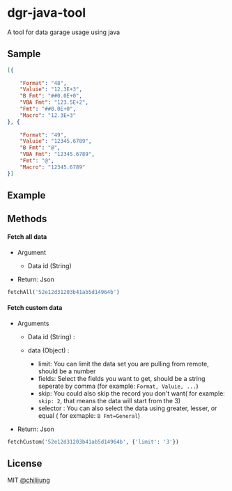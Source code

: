 # dgr-java-tool

A tool for data garage usage using java

## Sample


```json
[{
    
    "Format": "48",
    "Valuie": "12.3E+3",
    "B Fmt": "##0.0E+0",
    "VBA Fmt": "123.5E+2",
    "Fmt": "##0.0E+0",
    "Macro": "12.3E+3"
}, {
    
    "Format": "49",
    "Valuie": "12345.6789",
    "B Fmt": "@",
    "VBA Fmt": "12345.6789",
    "Fmt": "@",
    "Macro": "12345.6789"
}]
```

## Example


## Methods

#### Fetch all data

- Argument
    * Data id (String)

- Return: Json

```python
fetchAll('52e12d31203b41ab5d14964b')
```

#### Fetch custom data


- Arguments
    * Data id (String) : 
        

    * data (Object) : 
        - limit: You can limit the data set you are pulling from remote, should be a number
        - fields: Select the fields you want to get, should be a string seperate by comma (for example: `Format, Valuie, ...`)
        - skip: You could also skip the record you don't want( for example: `skip: 2`, that means the data will start from the 3)
        - selector : You can also select the data using greater, lesser, or equal ( for exmaple: `B Fmt=General`)

- Return: Json

```python
fetchCustom('52e12d31203b41ab5d14964b', {'limit': '3'})
```


## License

MIT [@chilijung](http://github.com/chilijung)

